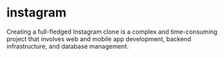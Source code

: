# instagram
Creating a full-fledged Instagram clone is a complex and time-consuming project that involves web and mobile app development, backend infrastructure, and database management. 
